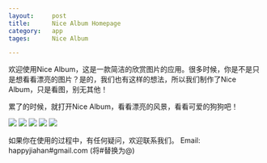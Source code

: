 ```yaml
---
layout: 	post
title:		Nice Album Homepage
category:	app
tages:		Nice Album	

---
```


欢迎使用Nice Album，这是一款简洁的欣赏图片的应用。很多时候，你是不是只是想看看漂亮的图片？是的，我们也有这样的想法，所以我们制作了Nice Album，只是看图，别无其他！

累了的时候，就打开Nice Album，看看漂亮的风景，看看可爱的狗狗吧！

![](../album/nicealbum_1024X1024.png)
![](../album/nicealbum_4.PNG)
![](../album/nicealbum_3.PNG)
![](../album/nicealbum_2.PNG)
![](../album/nicealbum_1.PNG)



如果你在使用的过程中，有任何疑问，欢迎联系我们。
Email:	happyjiahan#gmail.com (将#替换为@)


